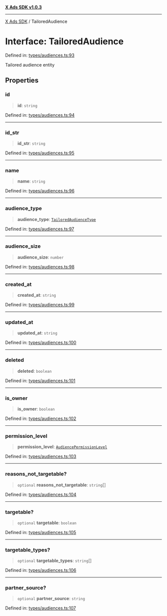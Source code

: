[**X Ads SDK v1.0.3**](../README.md)

***

[X Ads SDK](../globals.md) / TailoredAudience

# Interface: TailoredAudience

Defined in: [types/audiences.ts:93](https://github.com/kage1020/x-ads-sdk/blob/main/src/types/audiences.ts#L93)

Tailored audience entity

## Properties

### id

> **id**: `string`

Defined in: [types/audiences.ts:94](https://github.com/kage1020/x-ads-sdk/blob/main/src/types/audiences.ts#L94)

***

### id\_str

> **id\_str**: `string`

Defined in: [types/audiences.ts:95](https://github.com/kage1020/x-ads-sdk/blob/main/src/types/audiences.ts#L95)

***

### name

> **name**: `string`

Defined in: [types/audiences.ts:96](https://github.com/kage1020/x-ads-sdk/blob/main/src/types/audiences.ts#L96)

***

### audience\_type

> **audience\_type**: [`TailoredAudienceType`](../type-aliases/TailoredAudienceType.md)

Defined in: [types/audiences.ts:97](https://github.com/kage1020/x-ads-sdk/blob/main/src/types/audiences.ts#L97)

***

### audience\_size

> **audience\_size**: `number`

Defined in: [types/audiences.ts:98](https://github.com/kage1020/x-ads-sdk/blob/main/src/types/audiences.ts#L98)

***

### created\_at

> **created\_at**: `string`

Defined in: [types/audiences.ts:99](https://github.com/kage1020/x-ads-sdk/blob/main/src/types/audiences.ts#L99)

***

### updated\_at

> **updated\_at**: `string`

Defined in: [types/audiences.ts:100](https://github.com/kage1020/x-ads-sdk/blob/main/src/types/audiences.ts#L100)

***

### deleted

> **deleted**: `boolean`

Defined in: [types/audiences.ts:101](https://github.com/kage1020/x-ads-sdk/blob/main/src/types/audiences.ts#L101)

***

### is\_owner

> **is\_owner**: `boolean`

Defined in: [types/audiences.ts:102](https://github.com/kage1020/x-ads-sdk/blob/main/src/types/audiences.ts#L102)

***

### permission\_level

> **permission\_level**: [`AudiencePermissionLevel`](../type-aliases/AudiencePermissionLevel.md)

Defined in: [types/audiences.ts:103](https://github.com/kage1020/x-ads-sdk/blob/main/src/types/audiences.ts#L103)

***

### reasons\_not\_targetable?

> `optional` **reasons\_not\_targetable**: `string`[]

Defined in: [types/audiences.ts:104](https://github.com/kage1020/x-ads-sdk/blob/main/src/types/audiences.ts#L104)

***

### targetable?

> `optional` **targetable**: `boolean`

Defined in: [types/audiences.ts:105](https://github.com/kage1020/x-ads-sdk/blob/main/src/types/audiences.ts#L105)

***

### targetable\_types?

> `optional` **targetable\_types**: `string`[]

Defined in: [types/audiences.ts:106](https://github.com/kage1020/x-ads-sdk/blob/main/src/types/audiences.ts#L106)

***

### partner\_source?

> `optional` **partner\_source**: `string`

Defined in: [types/audiences.ts:107](https://github.com/kage1020/x-ads-sdk/blob/main/src/types/audiences.ts#L107)
